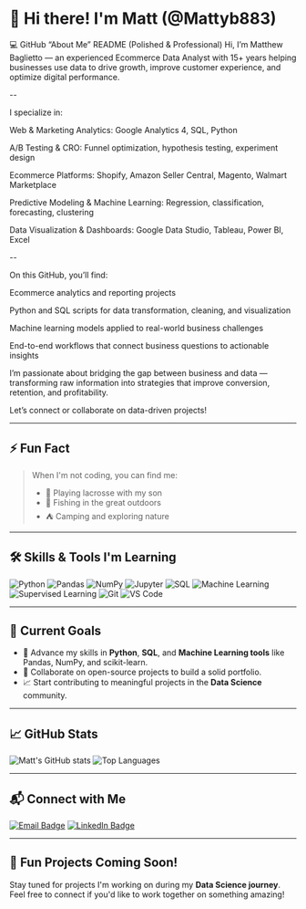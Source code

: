 # 👋 Hi there! I'm Matt (@Mattyb883)

💻 GitHub “About Me” README (Polished & Professional)
Hi, I’m Matthew Baglietto — an experienced Ecommerce Data Analyst with 15+ years helping businesses use data to drive growth, improve customer experience, and optimize digital performance.

--

I specialize in:

Web & Marketing Analytics: Google Analytics 4, SQL, Python

A/B Testing & CRO: Funnel optimization, hypothesis testing, experiment design

Ecommerce Platforms: Shopify, Amazon Seller Central, Magento, Walmart Marketplace

Predictive Modeling & Machine Learning: Regression, classification, forecasting, clustering

Data Visualization & Dashboards: Google Data Studio, Tableau, Power BI, Excel

--

On this GitHub, you’ll find:

Ecommerce analytics and reporting projects

Python and SQL scripts for data transformation, cleaning, and visualization

Machine learning models applied to real-world business challenges

End-to-end workflows that connect business questions to actionable insights

I’m passionate about bridging the gap between business and data — transforming raw information into strategies that improve conversion, retention, and profitability.

Let’s connect or collaborate on data-driven projects!

---

## ⚡ Fun Fact

> When I'm not coding, you can find me:
> - 🥍 Playing lacrosse with my son
> - 🎣 Fishing in the great outdoors
> - ⛺ Camping and exploring nature

---

## 🛠️ Skills & Tools I'm Learning

![Python](https://img.shields.io/badge/-Python-007ACC?style=flat-square&logo=python)
![Pandas](https://img.shields.io/badge/-Pandas-150458?style=flat-square&logo=pandas)
![NumPy](https://img.shields.io/badge/-NumPy-013243?style=flat-square&logo=numpy)
![Jupyter](https://img.shields.io/badge/-Jupyter-F37626?style=flat-square&logo=jupyter)
![SQL](https://img.shields.io/badge/-SQL-336791?style=flat-square&logo=postgresql)
![Machine Learning](https://img.shields.io/badge/-Machine%20Learning-102230?style=flat-square&logo=scikit-learn)
![Supervised Learning](https://img.shields.io/badge/-Supervised%20Learning-00C853?style=flat-square)
![Git](https://img.shields.io/badge/-Git-F05032?style=flat-square&logo=git)
![VS Code](https://img.shields.io/badge/-VS%20Code-007ACC?style=flat-square&logo=visual-studio-code)

---

## 🚀 Current Goals

- 🌱 Advance my skills in **Python**, **SQL**, and **Machine Learning tools** like Pandas, NumPy, and scikit-learn.
- 👯 Collaborate on open-source projects to build a solid portfolio.
- 📈 Start contributing to meaningful projects in the **Data Science** community.

---

## 📈 GitHub Stats

![Matt's GitHub stats](https://github-readme-stats.vercel.app/api?username=Mattyb883&show_icons=true&hide_border=true&theme=radical)
![Top Languages](https://github-readme-stats.vercel.app/api/top-langs/?username=Mattyb883&layout=compact&theme=radical)

---

## 📬 Connect with Me

[![Email Badge](https://img.shields.io/badge/-Email-D14836?style=flat-square&logo=Gmail&logoColor=white&link=mailto:matt.baglietto11@gmail.com)](mailto:matt.baglietto11@gmail.com)
[![LinkedIn Badge](https://img.shields.io/badge/-LinkedIn-blue?style=flat-square&logo=LinkedIn&logoColor=white&link=https://www.linkedin.com/in/matthewbaglietto/)](https://www.linkedin.com/in/matthewbaglietto/)

---

## 🌟 Fun Projects Coming Soon!

Stay tuned for projects I'm working on during my **Data Science journey**. Feel free to connect if you'd like to work together on something amazing!

